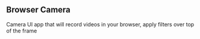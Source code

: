 ## Browser Camera

Camera UI app that will record videos in your browser, apply filters over top of the frame